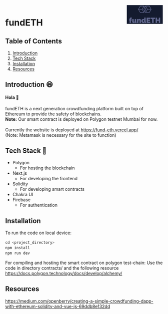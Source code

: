 <a href=" ">
    <img src="assets/fundeth.png" alt="fundeth logo" title="fundeth" align="right" height="60" />
</a>

# fundETH

## Table of Contents
1. [Introduction](#one)
2. [Tech Stack](#two)
3. [Installation](#three)
4. [Resources](#four)

## <a name="one"></a>Introduction :smile:
#### Hola :wave:
fundETH is a next generation crowdfunding platform built on top of Ethereum to provide the safety of blockchains. <br/>
**Note:** Our smart contract is deployed on Polygon testnet Mumbai for now.
<br><br>
Currently the website is deployed at https://fund-eth.vercel.app/<br>
(Note: Metamask is necessary for the site to function)

## <a name="two"></a>Tech Stack :rocket:
- Polygon
    - For hosting the blockchain
- Next.js
    - For developing the frontend
- Solidity
    - For developing smart contracts
- Chakra UI
- Firebase
    - For authentication

## <a name="three"></a>Installation

To run the code on local device:

```cpp
cd <project_directory>
npm install
npm run dev
```
For compiling and hosting the smart contract on polygon test-chain:
Use the code in directory contracts/ and the following resource
https://docs.polygon.technology/docs/develop/alchemy/

## <a name="four"></a>Resources
https://medium.com/openberry/creating-a-simple-crowdfunding-dapp-with-ethereum-solidity-and-vue-js-69ddb8e132dd
